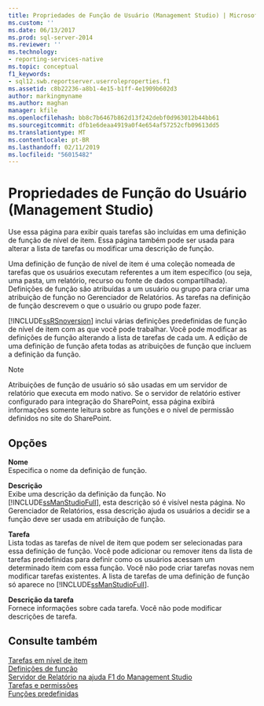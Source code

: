 ```yaml
---
title: Propriedades de Função de Usuário (Management Studio) | Microsoft Docs
ms.custom: ''
ms.date: 06/13/2017
ms.prod: sql-server-2014
ms.reviewer: ''
ms.technology:
- reporting-services-native
ms.topic: conceptual
f1_keywords:
- sql12.swb.reportserver.userroleproperties.f1
ms.assetid: c8b22236-a8b1-4e15-b1ff-4e1909b602d3
author: markingmyname
ms.author: maghan
manager: kfile
ms.openlocfilehash: bb8c7b6467b862d13f242debf0d963012b44bb61
ms.sourcegitcommit: dfb1e6deaa4919a0f4e654af57252cfb09613dd5
ms.translationtype: MT
ms.contentlocale: pt-BR
ms.lasthandoff: 02/11/2019
ms.locfileid: "56015482"
---
```

# <a name="user-role-properties-management-studio"></a>Propriedades de Função do Usuário (Management Studio)
  Use essa página para exibir quais tarefas são incluídas em uma definição de função de nível de item. Essa página também pode ser usada para alterar a lista de tarefas ou modificar uma descrição de função.  
  
 Uma definição de função de nível de item é uma coleção nomeada de tarefas que os usuários executam referentes a um item específico (ou seja, uma pasta, um relatório, recurso ou fonte de dados compartilhada). Definições de função são atribuídas a um usuário ou grupo para criar uma atribuição de função no Gerenciador de Relatórios. As tarefas na definição de função descrevem o que o usuário ou grupo pode fazer.  
  
 [!INCLUDE[ssRSnoversion](../../includes/ssrsnoversion-md.md)] inclui várias definições predefinidas de função de nível de item com as que você pode trabalhar. Você pode modificar as definições de função alterando a lista de tarefas de cada um. A edição de uma definição de função afeta todas as atribuições de função que incluem a definição da função.  
  
> [!NOTE]  
>  Atribuições de função de usuário só são usadas em um servidor de relatório que executa em modo nativo. Se o servidor de relatório estiver configurado para integração do SharePoint, essa página exibirá informações somente leitura sobre as funções e o nível de permissão definidos no site do SharePoint.  
  
## <a name="options"></a>Opções  
 **Nome**  
 Especifica o nome da definição de função.  
  
 **Descrição**  
 Exibe uma descrição da definição da função. No [!INCLUDE[ssManStudioFull](../../includes/ssmanstudiofull-md.md)], esta descrição só é visível nesta página. No Gerenciador de Relatórios, essa descrição ajuda os usuários a decidir se a função deve ser usada em atribuição de função.  
  
 **Tarefa**  
 Lista todas as tarefas de nível de item que podem ser selecionadas para essa definição de função. Você pode adicionar ou remover itens da lista de tarefas predefinidas para definir como os usuários acessam um determinado item com essa função. Você não pode criar tarefas novas nem modificar tarefas existentes. A lista de tarefas de uma definição de função só aparece no [!INCLUDE[ssManStudioFull](../../includes/ssmanstudiofull-md.md)].  
  
 **Descrição da tarefa**  
 Fornece informações sobre cada tarefa. Você não pode modificar descrições de tarefa.  
  
## <a name="see-also"></a>Consulte também  
 [Tarefas em nível de item](../security/tasks-and-permissions-item-level-tasks.md)   
 [Definições de função](../security/role-definitions.md)   
 [Servidor de Relatório na ajuda F1 do Management Studio](report-server-in-management-studio-f1-help.md)   
 [Tarefas e permissões](../security/tasks-and-permissions.md)   
 [Funções predefinidas](../security/role-definitions-predefined-roles.md)  
  
  
